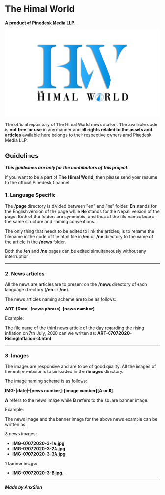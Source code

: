 # The Himal World
**A product of Pinedesk Media LLP.**

![The Himal World](/images/logo.png "The Himal World")

The official repository of The Himal World news station. The available code is **not free for use** in any manner and **all rights related to the assets and articles** available here belongs to their respective owners amd Pinedesk Media LLP.

## Guidelines

_**This guidelines are only for the contributors of this project.**_

If you want to be a part of **The Himal World**, then please send your resume to the official Pinedesk Channel.


### 1. Language Specific

The **/page** directory is divided between "en" and "ne" folder. **En** stands for the English version of the page while **Ne** stands for the Nepali version of the page. Both of the folders are symmetric, and thus all the file names bears the same structure and naming conventions.

The only thing that needs to be edited to link the articles, is to rename the filename in the code of the html file in **/en** or **/ne** directory to the name of the article in the **/news** folder.

Both the **/en** and **/ne** pages can be edited simultaneously without any interruption.

---

### 2. News articles
All the news are articles are to present on the **/news** directory of each language directory (**/en** or **/ne**).

The news articles naming scheme are to be as follows:

**ART-[Date]-[news phrase]-[news number]**

Example: 

The file name of the third news article of the day regarding the rising inflation on 7th July, 2020 can we written as: **ART-07072020-RisingInflation-3.html**

---

### 3. Images

The images are responsive and are to be of good quality. All the images of the entire website is to be loaded in the **/images** directory. 

The image naming scheme is as follows:

**IMG-[date]-[news number]-[image number][A or B]**

**A** refers to the news image while **B** reffers to the square banner image.

Example: 

The news image and the banner image for the above news example can be written as:

3 news images: 
+ **IMG-07072020-3-1A.jpg**
+ **IMG-07072020-3-2A.jpg** 
+ **IMG-07072020-3-3A.jpg**

1 banner image: 
+ **IMG-07072020-3-B.jpg**.

---

_**Made by AnxSion**_
